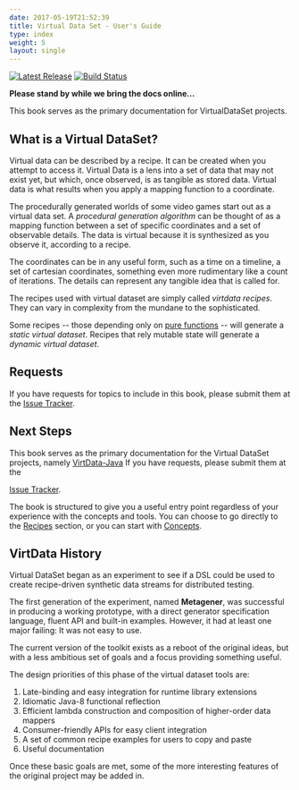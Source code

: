 ```yaml
---
date: 2017-05-19T21:52:39
title: Virtual Data Set - User's Guide
type: index
weight: 5
layout: single
---
```


[![Latest Release](https://maven-badges.herokuapp.com/maven-central/io.virtdata/metagen/badge.svg)](https://maven-badges.herokuapp.com/maven-central/io.virtdata/metagen/) [![Build Status](https://travis-ci.org/virtualdataset/virtdata-java.svg?branch=master)](https://travis-ci.org/virtualdataset/virtdata-java)


**Please stand by while we bring the docs online...**

This book serves as the primary documentation for VirtualDataSet projects.

## What is a Virtual DataSet?

Virtual data can be described by a recipe. It can be created when you attempt
to access it. Virtual Data is a lens into a set of data that may not exist yet,
but which, once observed, is as tangible as stored data. Virtual data is what 
results when you apply a mapping function to a coordinate.

The procedurally generated worlds of some video 
games start out as a virtual data set. A *procedural generation algorithm*
can be thought of as a mapping function between a set of specific coordinates
and a set of observable details. The data is virtual because it
is synthesized as you observe it, according to a recipe.

The coordinates can be in any useful form, such as a time on a timeline, a
set of cartesian coordinates, something even more rudimentary like a count of
iterations. The details can represent any tangible idea that is called for.

The recipes used with virtual dataset are simply called *virtdata recipes*.
They can vary in complexity from the mundane to the sophisticated.

Some recipes -- those depending only on 
[pure functions](https://en.wikipedia.org/wiki/Pure_function) -- will generate a 
*static virtual dataset*. Recipes that rely mutable state will generate
a *dynamic virtual dataset*.

## Requests

If you have requests for topics to include in this book, please submit them at the 
[Issue Tracker](https://github.com/virtualdataset/metagen-docs/issues).

## Next Steps

This book serves as the primary documentation for the
Virtual DataSet projects, namely 
[VirtData-Java](https://github.com/virtualdataset/virtdata-java)
If you have requests, please submit them at the 

[Issue Tracker](https://github.com/virtualdataset/virtdata-docs/issues).

The book is structured to give you a useful entry point regardless of your 
experience with the concepts and tools. You can choose to go directly to 
the [Recipes](using_virtdata/common_recipes.html) section, or
you can start with [Concepts](concepts/concepts.html). 

## VirtData History

Virtual DataSet began as an experiment to see if a DSL could be used to create
recipe-driven synthetic data streams for distributed testing.

The first generation of the experiment, named **Metagener**, was successful in
producing a working prototype, with a direct generator specification language,
fluent API and built-in examples. However, it had at least one major failing: It
was not easy to use.

The current version of the toolkit exists as a reboot of the original ideas, but
with a less ambitious set of goals and a focus providing something useful.

The design priorities of this phase of the virtual dataset tools are:

1. Late-binding and easy integration for runtime library extensions
2. Idiomatic Java-8 functional reflection
3. Efficient lambda construction and composition of higher-order data mappers
4. Consumer-friendly APIs for easy client integration
5. A set of common recipe examples for users to copy and paste
6. Useful documentation

Once these basic goals are met, some of the more interesting features of the
original project may be added in.






